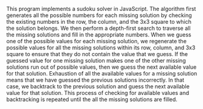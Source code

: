 This program implements a sudoku solver in JavaScript. The algorithm first generates all the possible numbers for each missing solution by checking the existing numbers in the row, the column, and the 3x3 square to which the solution belongs. We then perform a depth-first search to traverse all the missing solutions and fill in the appropriate numbers. When we guess one of the possible values for each missing solution, we regenerate the possible values for all the missing solutions within its row, column, and 3x3 square to ensure that they do not contain the value that we guess. If the guessed value for one missing solution makes one of the other missing solutions run out of possible values, then we guess the next available value for that solution. Exhaustion of all the available values for a missing solution means that we have guessed the previous solutions incorrectly. In that case, we backtrack to the previous solution and guess the next available value for that solution. This process of checking for available values and backtracking is repeated until the all the missing solutions are filled.
